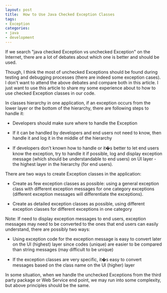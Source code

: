 ```yaml
---
layout: post
title:  How to Use Java Checked Exception Classes
tags: 
- Exception
categories:
- java
- development
---
```


If we search "java checked Exception vs unchecked Exception" on the Internet, there are a lot of debates about which one is better and should be used. 

Though, I think the most of unchecked Exceptions should be found during testing and debugging processes (there are indeed some exception cases). I don't want to attend the above debates and compare both in this article. I just want to use this article to share my some experience about to how to use checked Exception classes in our code. 

In classes hierarchy in one application, if an exception occurs from the lower layer or the bottom of the hierarchy,  there are following steps to handle it:      

* Developers should make sure where to handle the Exception 

* If it can be handled by developers and end users not need to know, then handle it and log it in the middle of the hierarchy 

* If developers don't known how to handle or it�s better to let end users know the exception, try to handle it if possible, log and display exception message (which should be understandable to end users) on UI layer - the highest layer in the hierarchy (for end users). 

There are two ways to create Exception classes in the application: 

* Create as few exception classes as possible: using a general exception class with different exception messages for one category exceptions (different exception messages will differentiate the exceptions). 

* Create as detailed exception classes as possible, using different exception classes for different exceptions in one category

Note: If need to display exception messages to end users, exception messages may need to be converted to the ones that end users can easily understand, there are possibly two ways: 

* Using exception code for the exception message is easy to convert later on the UI (highest) layer since codes (unique) are easier to be compared than string messages (may difficult to be unique)

* If the exception classes are very specific, it�s easy to convert  messages based on the class name on the UI (higher) layer

In some situation, when we handle the unchecked Exceptions from the third party package or Web Service end point, we may run into some complexity, but above principles should be the same. 
